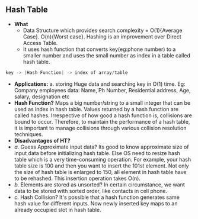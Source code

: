 ## Hash Table
- **What**
  - Data Structure which provides search complexity = O(1){Average Case}. O(n){Worst case}. Hashing is an improvement over Direct Access Table. 
  - It uses hash function that converts key(eg:phone number) to a smaller number and uses the small number as index in a table called hash table.        
```c
key -> |Hash Function| -> index of array/table
```
- **Applications:** a. storing Huge data and searching key in O(1) time. Eg: Company employees data: Name, Ph Number, Residential address, Age, salary, designation etc
- **Hash Function?** Maps a big number/string to a small integer that can be used as index in hash table. Values returned by a hash function are called hashes. Irrespective of how good a hash function is, collisions are bound to occur. Therefore, to maintain the performance of a hash table, it is important to manage collisions through various collision resolution techniques.
-  **Disadvantages of HT?**
  - *a.* Guess Approximate input data? Its good to know approximate size of input data before initializing hash table. Else OS need to resize hash table which is a very time-consuming operation. For example, your hash table size is 100 and then you want to               insert the 101st element. Not only the size of hash table is enlarged to 150, all element in hash table have to be rehashed. This insertion operation takes O(n).
  - *b.* Elements are stored as unsorted? In certain circumstance, we want data to be stored with sorted order, like contacts in cell phone.
  - *c.* Hash Collision? It's possible that a hash function generates same hash value for different inputs. Now newly inserted key maps to an already occupied slot in hash table.  
